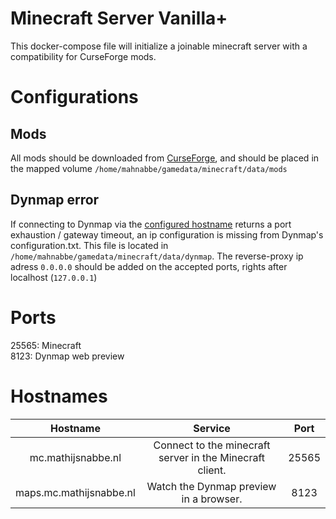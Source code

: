 # Minecraft Server Vanilla+
This docker-compose file will initialize a joinable minecraft server with a compatibility for CurseForge mods.

# Configurations
## Mods
All mods should be downloaded from [CurseForge](https://www.curseforge.com/minecraft), and should be placed in the mapped volume `/home/mahnabbe/gamedata/minecraft/data/mods`

## Dynmap error
If connecting to Dynmap via the [configured hostname](http://maps.mc.mathijsnabbe.ml) returns a port exhaustion / gateway timeout, an ip configuration is missing from Dynmap's configuration.txt. This file is located in `/home/mahnabbe/gamedata/minecraft/data/dynmap`. The reverse-proxy ip adress `0.0.0.0` should be added on the accepted ports, rights after localhost (`127.0.0.1`)

# Ports
25565: Minecraft\
8123: Dynmap web preview

# Hostnames
| Hostname | Service | Port |
| :------: | :-----: | :--: |
| mc.mathijsnabbe.nl | Connect to the minecraft server in the Minecraft client. | 25565 |
| maps.mc.mathijsnabbe.nl| Watch the Dynmap preview in a browser. | 8123 |
